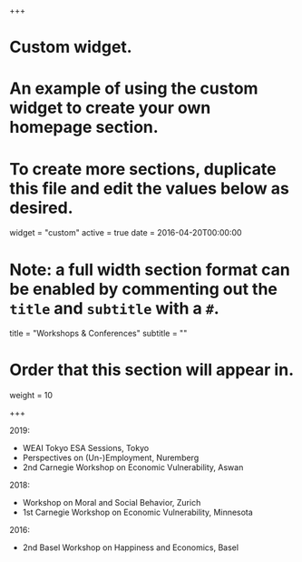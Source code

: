 +++
# Custom widget.
# An example of using the custom widget to create your own homepage section.
# To create more sections, duplicate this file and edit the values below as desired.
widget = "custom"
active = true
date = 2016-04-20T00:00:00

# Note: a full width section format can be enabled by commenting out the `title` and `subtitle` with a `#`.
title = "Workshops & Conferences"
subtitle = ""

# Order that this section will appear in.
weight = 10

+++

2019: 

- WEAI Tokyo ESA Sessions, Tokyo
- Perspectives on (Un-)Employment, Nuremberg
- 2nd Carnegie Workshop on Economic Vulnerability, Aswan

2018: 

- Workshop on Moral and Social Behavior, Zurich
- 1st Carnegie Workshop on Economic Vulnerability, Minnesota

2016: 

- 2nd Basel Workshop on Happiness and Economics, Basel



